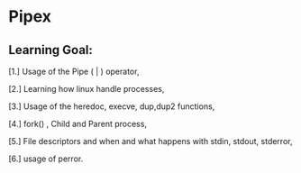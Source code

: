 # Pipex

## Learning Goal: 

[1.] Usage of the Pipe ( | ) operator,

[2.] Learning how linux handle processes,

[3.] Usage of the heredoc, execve, dup,dup2 functions,

[4.] fork() , Child and Parent process,

[5.] File descriptors and when and what happens with stdin, stdout, stderror,

[6.] usage of perror.
